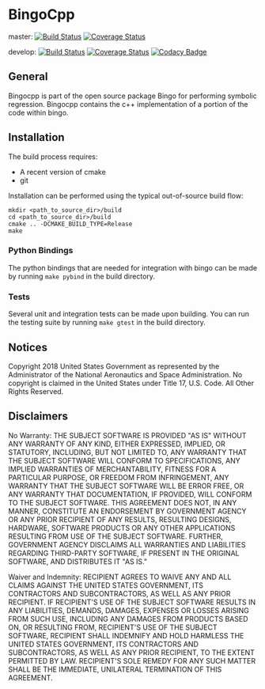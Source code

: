# BingoCpp
master: [![Build Status](https://travis-ci.com/nasa/bingocpp.svg?branch=master)](https://travis-ci.com/nasa/bingocpp) [![Coverage Status](https://coveralls.io/repos/github/nasa/bingocpp/badge.svg?branch=master)](https://coveralls.io/github/nasa/bingocpp?branch=master)

develop: [![Build Status](https://travis-ci.com/nasa/bingocpp.svg?branch=develop)](https://travis-ci.com/nasa/bingocpp) [![Coverage Status](https://coveralls.io/repos/github/nasa/bingocpp/badge.svg?branch=develop)](https://coveralls.io/github/nasa/bingocpp?branch=develop) [![Codacy Badge](https://api.codacy.com/project/badge/Grade/ccd11c4092544eaca355722cea87272e)](https://www.codacy.com/app/bingo_developers/bingocpp?utm_source=github.com&amp;utm_medium=referral&amp;utm_content=nasa/bingocpp&amp;utm_campaign=Badge_Grade)

## General
Bingocpp is part of the open source package Bingo for performing symbolic 
regression.  Bingocpp contains the c++ implementation of a portion of the code 
within bingo.


## Installation
The build process requires:
- A recent version of cmake
- git

Installation can be performed using the typical out-of-source build flow:
```
mkdir <path_to_source_dir>/build
cd <path_to_source_dir>/build
cmake .. -DCMAKE_BUILD_TYPE=Release
make
```

### Python Bindings
The python bindings that are needed for integration with bingo can be made by 
running `make pybind` in the build directory.

### Tests
Several unit and integration tests can be made upon building.  You can run the 
testing suite by running `make gtest` in the build directory.


## Notices
Copyright 2018 United States Government as represented by the Administrator of 
the National Aeronautics and Space Administration. No copyright is claimed in 
the United States under Title 17, U.S. Code. All Other Rights Reserved.
 

## Disclaimers
No Warranty: THE SUBJECT SOFTWARE IS PROVIDED "AS IS" WITHOUT ANY WARRANTY OF 
ANY KIND, EITHER EXPRESSED, IMPLIED, OR STATUTORY, INCLUDING, BUT NOT LIMITED 
TO, ANY WARRANTY THAT THE SUBJECT SOFTWARE WILL CONFORM TO SPECIFICATIONS, ANY 
IMPLIED WARRANTIES OF MERCHANTABILITY, FITNESS FOR A PARTICULAR PURPOSE, OR 
FREEDOM FROM INFRINGEMENT, ANY WARRANTY THAT THE SUBJECT SOFTWARE WILL BE ERROR 
FREE, OR ANY WARRANTY THAT DOCUMENTATION, IF PROVIDED, WILL CONFORM TO THE 
SUBJECT SOFTWARE. THIS AGREEMENT DOES NOT, IN ANY MANNER, CONSTITUTE AN 
ENDORSEMENT BY GOVERNMENT AGENCY OR ANY PRIOR RECIPIENT OF ANY RESULTS, 
RESULTING DESIGNS, HARDWARE, SOFTWARE PRODUCTS OR ANY OTHER APPLICATIONS 
RESULTING FROM USE OF THE SUBJECT SOFTWARE.  FURTHER, GOVERNMENT AGENCY 
DISCLAIMS ALL WARRANTIES AND LIABILITIES REGARDING THIRD-PARTY SOFTWARE, IF 
PRESENT IN THE ORIGINAL SOFTWARE, AND DISTRIBUTES IT "AS IS." 
 
Waiver and Indemnity:  RECIPIENT AGREES TO WAIVE ANY AND ALL CLAIMS AGAINST THE 
UNITED STATES GOVERNMENT, ITS CONTRACTORS AND SUBCONTRACTORS, AS WELL AS ANY 
PRIOR RECIPIENT.  IF RECIPIENT'S USE OF THE SUBJECT SOFTWARE RESULTS IN ANY 
LIABILITIES, DEMANDS, DAMAGES, EXPENSES OR LOSSES ARISING FROM SUCH USE, 
INCLUDING ANY DAMAGES FROM PRODUCTS BASED ON, OR RESULTING FROM, RECIPIENT'S USE 
OF THE SUBJECT SOFTWARE, RECIPIENT SHALL INDEMNIFY AND HOLD HARMLESS THE UNITED 
STATES GOVERNMENT, ITS CONTRACTORS AND SUBCONTRACTORS, AS WELL AS ANY PRIOR 
RECIPIENT, TO THE EXTENT PERMITTED BY LAW.  RECIPIENT'S SOLE REMEDY FOR ANY 
SUCH MATTER SHALL BE THE IMMEDIATE, UNILATERAL TERMINATION OF THIS AGREEMENT.

